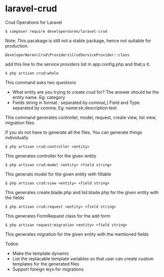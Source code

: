 # laravel-crud
Crud Operations for Laravel

```
$ composer require developernaren/laravel-crud
```
Note: This pacakage is still not a stable package, hence not suitable for production.

```
DeveloperNaren\Crud\Providers\CrudServiceProvider::class
```
add this line to the service providers list in app.config.php and that;s it.

```
$ php artisan crud:whole
```

This command asks two questions
- What entity are you trying to create crud for?
  The answer should be the entity name. Eg: category
- Fields string in format <field>:<type> separated by comma(,)
  Field and Type separated by comma. Eg: name:str,description:text

This command generates controller, model, request, create view, list view, migration files.

If you do not have to generate all the files, You can generate things individually

```
$ php artisan crud:controller <entity>
```
This generates controller for the given entity

```
$ php artisan crud:model <entity> <field string>
```
This generats model for the given entity with fillable

```
$ php artisan crud:view <entity> <field string>
```
This generates create.blade.php and list.blade.php for the given entity with the fields

```
$ php artisan crud:request <entity> <field string>
```
This generates FormRequest class for the add form

```
$ php artisan request:migration <entity> <field string>
```
This generates migration for the given entity with the mentioned fields

Todos:

- Make the template dynamic
- List the replacable template variables so that user can create custom templates for the generated files
- Support foreign leys for migrations


















